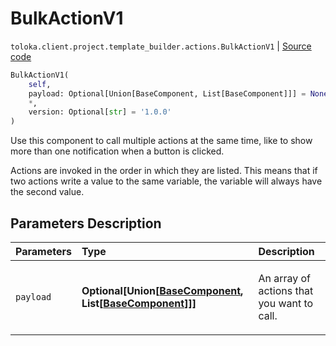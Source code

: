 # BulkActionV1
`toloka.client.project.template_builder.actions.BulkActionV1` | [Source code](https://github.com/Toloka/toloka-kit/blob/v1.0.2/src/client/project/template_builder/actions.py#L34)

```python
BulkActionV1(
    self,
    payload: Optional[Union[BaseComponent, List[BaseComponent]]] = None,
    *,
    version: Optional[str] = '1.0.0'
)
```

Use this component to call multiple actions at the same time, like to show more than one notification when a button is clicked.


Actions are invoked in the order in which they are listed. This means that if two actions write a value to the same
variable, the variable will always have the second value.

## Parameters Description

| Parameters | Type | Description |
| :----------| :----| :-----------|
`payload`|**Optional\[Union\[[BaseComponent](toloka.client.project.template_builder.base.BaseComponent.md), List\[[BaseComponent](toloka.client.project.template_builder.base.BaseComponent.md)\]\]\]**|<p>An array of actions that you want to call.</p>
